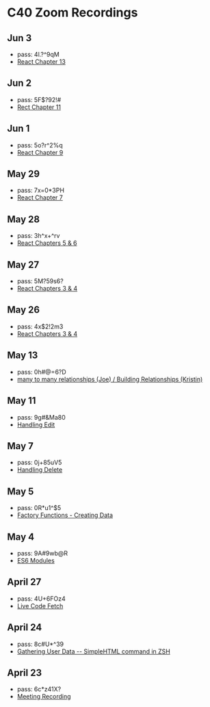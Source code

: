 # C40 Zoom Recordings

## Jun 3

- pass: 4l.?^9qM
- [React Chapter 13](https://us02web.zoom.us/rec/share/1Nd4C7_J0jNOGZ3HzmfbZ64NAdn5T6a81XAf_vENyE2qg29UpeFCmMaldNpeCOOa)

## Jun 2

- pass: 5F\$?92!#
- [Rect Chapter 11](https://us02web.zoom.us/rec/share/ydwyAZjU9EFJZ7fE82zWYq95AqHdX6a8hyIa8_JZzhtgZgUOpq0HilxJ8MQxgp9U)

## Jun 1

- pass: 5o?r^2%q
- [React Chapter 9 ](https://us02web.zoom.us/rec/share/yeNoJpPvqiBJQavsx36BfZwrG6G_eaa8gCkY_aAOmBuu9gL98xoC5FyxovGBuz8J)

## May 29

- pass: 7x=0\*3PH
- [React Chapter 7](https://us02web.zoom.us/rec/share/osBXdujf3UVIBYnH50D9QrUxXbj7T6a8hCYW_KELyk3SaOuh8woYcD3XAbBUVeW2)

## May 28

- pass: 3h^x+^rv
- [React Chapters 5 & 6](https://us02web.zoom.us/rec/share/3cglI7jM1XhIfLPy82_QRvcfAb_meaa81nIa-fsOzEf2AaMc7vkpVUm09edTBV0_)

## May 27

- pass: 5M?59s6?
- [React Chapters 3 & 4](https://us02web.zoom.us/rec/share/yOpHcL_26m9LYKv0-F3RVvd5Nb7KT6a82yke_qEJmh3o-d6C6QFJa0L0eNQpY5av)

## May 26

- pass: 4x\$2!2m3
- [React Chapters 3 & 4](https://us02web.zoom.us/rec/share/-PIkP4Hf6z5IWpXixnvyS4IGGdrJeaa8g3RNrvYJnU4Wjab8mVwWUsju6pp8yPai)

## May 13

- pass: 0h#@=6?D
- [many to many relationships (Joe) / Building Relationships (Kristin)](https://us02web.zoom.us/rec/share/_uVSAqDurztOG6fAtWLfHb8aQqK9eaa80HVPq_oKnkgXTnM-WGl8_Acjl84fLQuo)

## May 11

- pass: 9g#&Ma80
- [Handling Edit](https://us02web.zoom.us/rec/share/9Mk2f7_V_CRLY7Pi02ODdIl9Pbzueaa8g3VI_6cLmk0X4XOaYA9th-C3CBlXyVrE)

## May 7

- pass: 0j+85uV5
- [Handling Delete](https://us02web.zoom.us/rec/share/uukqDa7A0GVJfq_z5h_2RL8PO9rvX6a81SkcrvAMnkaiQJJNCES7KTGB3cymNlvQ)

## May 5

- pass: 0R\*u1^\$5
- [Factory Functions - Creating Data](https://us02web.zoom.us/rec/share/-e55Ke71pk9OQs-W7Wz9ZpwGAoC1X6a8hCUX-_EOyUlV40z-LtLJzakrNlIQ1OIE)

## May 4

- pass: 9A#9wb@R
- [ES6 Modules](https://us02web.zoom.us/rec/share/6-BcMez-6VtJS7fm1R7zBbUnAIv-aaa8gyUdrqdZzRsaeB3nDssGw5NzpHKHIucP)

## April 27

- pass: 4U+6FOz4
- [Live Code Fetch](https://us02web.zoom.us/rec/share/__FudOut6z5Lb5Xi-EvxerIdRpXcX6a80CYW_qFYzRz2UT-mNATNqIyN0min8rpt)

## April 24

- pass: 8c#U\*^39
- [Gathering User Data -- SimpleHTML command in ZSH](https://zoom.us/rec/share/2Y8yLLuh2mFJUrP16Xn6e7MbOZ-6eaa8gSRI-vUIxUmA1KM1BfpZOwHzNY3M1nth)

## April 23

- pass: 6c\*z41X?
- [Meeting Recording](https://zoom.us/rec/share/68ArE5rc6T1OTM_OuEP_ff8wM8e0T6a81yhP8qYLzBwbemB8JBWW8cX5YGTJFDNv)
